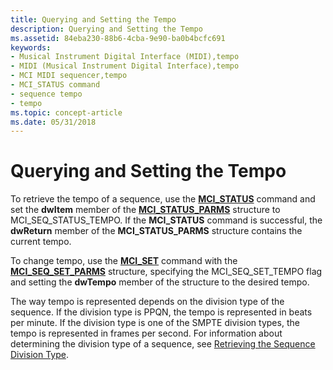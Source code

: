 ```yaml
---
title: Querying and Setting the Tempo
description: Querying and Setting the Tempo
ms.assetid: 84eba230-88b6-4cba-9e90-ba0b4bcfc691
keywords:
- Musical Instrument Digital Interface (MIDI),tempo
- MIDI (Musical Instrument Digital Interface),tempo
- MCI MIDI sequencer,tempo
- MCI_STATUS command
- sequence tempo
- tempo
ms.topic: concept-article
ms.date: 05/31/2018
---
```


# Querying and Setting the Tempo

To retrieve the tempo of a sequence, use the [**MCI\_STATUS**](mci-status.md) command and set the **dwItem** member of the [**MCI\_STATUS\_PARMS**](mci-status-parms.md) structure to MCI\_SEQ\_STATUS\_TEMPO. If the **MCI\_STATUS** command is successful, the **dwReturn** member of the **MCI\_STATUS\_PARMS** structure contains the current tempo.

To change tempo, use the [**MCI\_SET**](mci-set.md) command with the [**MCI\_SEQ\_SET\_PARMS**](mci-seq-set-parms.md) structure, specifying the MCI\_SEQ\_SET\_TEMPO flag and setting the **dwTempo** member of the structure to the desired tempo.

The way tempo is represented depends on the division type of the sequence. If the division type is PPQN, the tempo is represented in beats per minute. If the division type is one of the SMPTE division types, the tempo is represented in frames per second. For information about determining the division type of a sequence, see [Retrieving the Sequence Division Type](retrieving-the-sequence-division-type.md).

 

 




